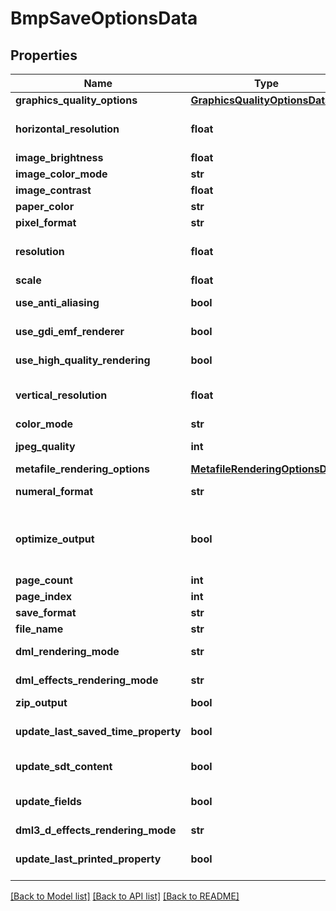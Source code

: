 # BmpSaveOptionsData

## Properties
Name | Type | Description | Notes
------------ | ------------- | ------------- | -------------
**graphics_quality_options** | [**GraphicsQualityOptionsData**](GraphicsQualityOptionsData.md) |  | [optional] 
**horizontal_resolution** | **float** | Gets or sets the horizontal resolution for the generated images, in dots per inch.  This property has effect only when saving to raster image formats. The default value is 96. | [optional] 
**image_brightness** | **float** | Gets or sets brightness of image. | [optional] 
**image_color_mode** | **str** | Gets or sets color mode of image. | [optional] 
**image_contrast** | **float** | Gets or sets contrast of image. | [optional] 
**paper_color** | **str** | Gets or sets background (paper) color of image. | [optional] 
**pixel_format** | **str** | Gets or sets pixel format of image. | [optional] 
**resolution** | **float** | Gets or sets both horizontal and vertical resolution for the generated images, in dots per inch.  This property has effect only when saving to raster image formats. The default value is 96. | [optional] 
**scale** | **float** | Gets or sets zoom factor of image. | [optional] 
**use_anti_aliasing** | **bool** | Gets or sets determine whether or not to use anti-aliasing for rendering. | [optional] 
**use_gdi_emf_renderer** | **bool** | Gets or sets a value determining whether to use GDI+ or Aspose.Words metafile renderer when saving to EMF. | [optional] 
**use_high_quality_rendering** | **bool** | Gets or sets determine whether or not to use high quality (i.e. slow) rendering algorithms. | [optional] 
**vertical_resolution** | **float** | Gets or sets the vertical resolution for the generated images, in dots per inch.  This property has effect only when saving to raster image formats. The default value is 96. | [optional] 
**color_mode** | **str** | Gets or sets a value determining how colors are rendered. { Normal | Grayscale}. | [optional] 
**jpeg_quality** | **int** | Gets or sets determines the quality of the JPEG images inside PDF document. | [optional] 
**metafile_rendering_options** | [**MetafileRenderingOptionsData**](MetafileRenderingOptionsData.md) |  | [optional] 
**numeral_format** | **str** | Gets or sets indicates the symbol set that is used to represent numbers while rendering to fixed page formats. | [optional] 
**optimize_output** | **bool** | Gets or sets flag indicates whether it is required to optimize output of XPS. If this flag is set redundant nested canvases and empty canvases are removed, also neighbor glyphs with the same formatting are concatenated. Note: The accuracy of the content display may be affected if this property is set to true.  Default is false. | [optional] 
**page_count** | **int** | Gets or sets determines number of pages to render. | [optional] 
**page_index** | **int** | Gets or sets determines 0-based index of the first page to render. | [optional] 
**save_format** | **str** | Gets or sets format of save. | [optional] 
**file_name** | **str** | Gets or sets name of destination file. | [optional] 
**dml_rendering_mode** | **str** | Gets or sets a value determining how DrawingML shapes are rendered. { Fallback | DrawingML }. | [optional] 
**dml_effects_rendering_mode** | **str** | Gets or sets a value determining how DrawingML effects are rendered. { Simplified | None | Fine }. | [optional] 
**zip_output** | **bool** | Gets or sets controls zip output or not. Default value is false. | [optional] 
**update_last_saved_time_property** | **bool** | Gets or sets a value determining whether the Aspose.Words.Properties.BuiltInDocumentProperties.LastSavedTime property is updated before saving. | [optional] 
**update_sdt_content** | **bool** | Gets or sets value determining whether content of StructuredDocumentTag is updated before saving. | [optional] 
**update_fields** | **bool** | Gets or sets a value determining if fields should be updated before saving the document to a fixed page format. Default value for this property is. true | [optional] 
**dml3_d_effects_rendering_mode** | **str** | Gets or sets a value determining how 3D effects are rendered. | [optional] 
**update_last_printed_property** | **bool** | Gets or sets a value determining whether the Aspose.Words.Properties.BuiltInDocumentProperties.LastPrinted property is updated before saving. | [optional] 

[[Back to Model list]](../README.md#documentation-for-models) [[Back to API list]](../README.md#documentation-for-api-endpoints) [[Back to README]](../README.md)

